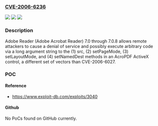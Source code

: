 ### [CVE-2006-6236](https://cve.mitre.org/cgi-bin/cvename.cgi?name=CVE-2006-6236)
![](https://img.shields.io/static/v1?label=Product&message=n%2Fa&color=blue)
![](https://img.shields.io/static/v1?label=Version&message=n%2Fa&color=blue)
![](https://img.shields.io/static/v1?label=Vulnerability&message=n%2Fa&color=brighgreen)

### Description

Adobe Reader (Adobe Acrobat Reader) 7.0 through 7.0.8 allows remote attackers to cause a denial of service and possibly execute arbitrary code via a long argument string to the (1) src, (2) setPageMode, (3) setLayoutMode, and (4) setNamedDest methods in an AcroPDF ActiveX control, a different set of vectors than CVE-2006-6027.

### POC

#### Reference
- https://www.exploit-db.com/exploits/3040

#### Github
No PoCs found on GitHub currently.

